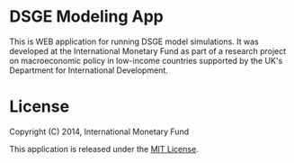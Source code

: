 # DSGE Modeling App

This is WEB application for running DSGE model simulations. It was developed at the International Monetary Fund as part of a research project on macroeconomic policy in low-income countries supported by the UK's Department for International Development.

# License

Copyright (C) 2014, International Monetary Fund

This application is released under the [MIT License](http://opensource.org/licenses/MIT). 